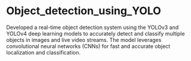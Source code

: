 # Object_detection_using_YOLO
Developed a real-time object detection system using the YOLOv3 and YOLOv4 deep learning models to accurately detect and classify multiple objects in images and live video streams. The model leverages convolutional neural networks (CNNs) for fast and accurate object localization and classification.
